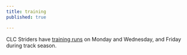 ```yaml
---
title: training
published: true

---
```


CLC Striders have [training runs](/training) on Monday and Wednesday, and Friday during track season.
